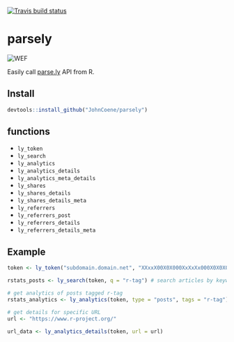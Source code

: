 [![Travis build status](https://travis-ci.org/JohnCoene/parsely.svg?branch=master)](https://travis-ci.org/JohnCoene/parsely)

# parsely

![WEF](https://www.parse.ly/static/img/brand/logo-parsely-green-vertical.png)

Easily call [parse.ly](http://parse.ly/) API from R.

## Install

```R
devtools::install_github("JohnCoene/parsely")
```

## functions

* `ly_token`
* `ly_search`
* `ly_analytics`
* `ly_analytics_details`
* `ly_analytics_meta_details`
* `ly_shares`
* `ly_shares_details`
* `ly_shares_details_meta`
* `ly_referrers`
* `ly_referrers_post`
* `ly_referrers_details`
* `ly_referrers_details_meta`

## Example

```R
token <- ly_token("subdomain.domain.net", "XXxxX00X0X000XxXxXx000X0X0X00X")

rstats_posts <- ly_search(token, q = "r-tag") # search articles by keyword

# get analytics of posts tagged r-tag
rstats_analytics <- ly_analytics(token, type = "posts", tags = "r-tag")

# get details for specific URL
url <- "https://www.r-project.org/"
    
url_data <- ly_analytics_details(token, url = url)
```

